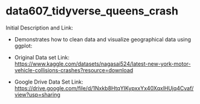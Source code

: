 # data607_tidyverse_queens_crash

Initial Description and Link: 
* Demonstrates how to clean data and visualize geographical data using ggplot:

* Original Data set Link:
https://www.kaggle.com/datasets/nagasai524/latest-new-york-motor-vehicle-collisions-crashes?resource=download
* Google Drive Data Set Link:
https://drive.google.com/file/d/1Nxkb8HtqYIKypxxYx40XqxlHUjq4Cvaf/view?usp=sharing

  
